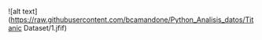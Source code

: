 ![alt text](https://raw.githubusercontent.com/bcamandone/Python_Analisis_datos/Titanic Dataset/1.jfif)











